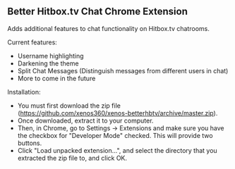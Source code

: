 Better Hitbox.tv Chat Chrome Extension
--------------------------------------
Adds additional features to chat functionality on Hitbox.tv chatrooms.

Current features:
 - Username highlighting
 - Darkening the theme
 - Split Chat Messages (Distinguish messages from different users in chat)
 - More to come in the future


Installation:
 - You must first download the zip file (https://github.com/xenos360/xenos-betterhbtv/archive/master.zip).
 - Once downloaded, extract it to your computer.
 - Then, in Chrome, go to Settings -> Extensions and make sure you have the checkbox for "Developer Mode" checked. This will provide two buttons.
 - Click "Load unpacked extension...", and select the directory that you extracted the zip file to, and click OK.
